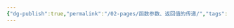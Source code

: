 ```yaml
---
{"dg-publish":true,"permalink":"/02-pages/函数参数、返回值的传递/","tags":["personal/blog","计算机组成原理/指令系统"]}
---
```


